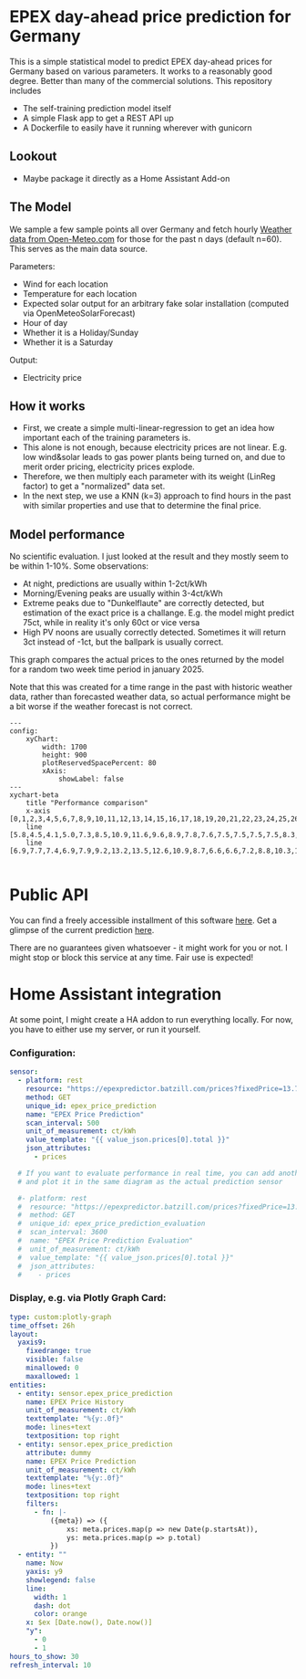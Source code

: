 # EPEX day-ahead price prediction for Germany

This is a simple statistical model to predict EPEX day-ahead prices for Germany based on various parameters.
It works to a reasonably good degree. Better than many of the commercial solutions.
This repository includes
- The self-training prediction model itself
- A simple Flask app to get a REST API up
- A Dockerfile to easily have it running wherever with gunicorn


## Lookout
- Maybe package it directly as a Home Assistant Add-on

## The Model
We sample a few sample points all over Germany and fetch hourly [Weather data from Open-Meteo.com](https://open-meteo.com/) for those for the past n days (default n=60).
This serves as the main data source.



Parameters:

- Wind for each location
- Temperature for each location
- Expected solar output for an arbitrary fake solar installation (computed via OpenMeteoSolarForecast)
- Hour of day
- Whether it is a Holiday/Sunday
- Whether it is a Saturday

Output:
- Electricity price

## How it works
- First, we create a simple multi-linear-regression to get an idea how important each of
the training parameters is.
- This alone is not enough, because electricity prices are not linear.
E.g. low wind&solar leads to gas power plants being turned on, and due to merit order pricing, electricity prices explode.
- Therefore, we then multiply each parameter with its weight (LinReg factor) to get a "normalized" data set.
- In the next step, we use a KNN (k=3) approach to find hours in the past with similar properties and use that to determine the final price.

## Model performance
No scientific evaluation. I just looked at the result and they mostly seem to be within 1-10%.
Some observations:
- At night, predictions are usually within 1-2ct/kWh
- Morning/Evening peaks are usually within 3-4ct/kWh
- Extreme peaks due to "Dunkelflaute" are correctly detected, but estimation of the exact price is a challange. E.g.
the model might predict 75ct, while in reality it's only 60ct or vice versa
- High PV noons are usually correctly detected. Sometimes it will return 3ct instead of -1ct, but the ballpark is usually correct.

This graph compares the actual prices to the ones returned by the model for a random two week time period in january 2025.

Note that this was created for a time range in the past with historic weather data, rather than forecasted weather data,
so actual performance might be a bit worse if the weather forecast is not correct.

```mermaid
---
config:
    xyChart:
        width: 1700
        height: 900
        plotReservedSpacePercent: 80
        xAxis:
            showLabel: false
---
xychart-beta
    title "Performance comparison"
    x-axis [0,1,2,3,4,5,6,7,8,9,10,11,12,13,14,15,16,17,18,19,20,21,22,23,24,25,26,27,28,29,30,31,32,33,34,35,36,37,38,39,40,41,42,43,44,45,46,47,48,49,50,51,52,53,54,55,56,57,58,59,60,61,62,63,64,65,66,67,68,69,70,71,72,73,74,75,76,77,78,79,80,81,82,83,84,85,86,87,88,89,90,91,92,93,94,95,96,97,98,99,100,101,102,103,104,105,106,107,108,109,110,111,112,113,114,115,116,117,118,119,120,121,122,123,124,125,126,127,128,129,130,131,132,133,134,135,136,137,138,139,140,141,142,143,144,145,146,147,148,149,150,151,152,153,154,155,156,157,158,159,160,161,162,163,164,165,166,167,168,169,170,171,172,173,174,175,176,177,178,179,180,181,182,183,184,185,186,187,188,189,190,191,192,193,194,195,196,197,198,199,200,201,202,203,204,205,206,207,208,209,210,211,212,213,214,215,216,217,218,219,220,221,222,223,224,225,226,227,228,229,230,231,232,233,234,235,236,237,238,239,240,241,242,243,244,245,246,247,248,249,250,251,252,253,254,255,256,257,258,259,260,261,262,263,264,265,266,267,268,269,270,271,272,273,274,275,276,277,278,279,280,281,282,283,284,285,286,287,288,289,290,291,292,293,294,295,296,297,298,299,300,301,302,303,304,305,306,307,308,309,310,311,312,313,314,315,316,317,318,319,320,321,322,323,324,325,326,327,328,329,330,331,332,333,334,335]
    line [5.8,4.5,4.1,5.0,7.3,8.5,10.9,11.6,9.6,8.9,7.8,7.6,7.5,7.5,7.5,7.5,8.3,8.9,9.2,8.5,8.1,9.2,8.6,5.9,6.5,6.4,6.7,7.7,7.7,7.9,7.7,8.9,8.7,8.6,8.8,8.3,8.2,8.9,11.1,13.3,14.6,15.1,14.8,13.8,13.5,13.2,12.2,12.6,11.6,11.1,10.7,10.5,10.8,11.1,11.8,12.4,12.2,10.6,10.3,9.7,9.0,9.3,11.2,12.6,13.3,11.9,9.0,7.9,6.8,4.9,2.4,4.0,3.5,2.6,1.4,1.0,2.2,3.4,5.7,7.2,6.3,4.6,4.0,3.6,3.8,5.4,8.7,10.2,11.9,11.9,10.0,9.4,8.5,8.2,6.9,7.7,7.2,5.7,6.9,7.7,7.8,9.8,12.5,14.8,13.5,12.1,11.6,11.5,11.7,12.1,14.0,14.7,15.0,13.5,12.9,9.5,8.7,8.0,6.4,8.8,8.3,7.8,7.6,7.9,8.7,9.3,14.1,14.3,13.0,10.5,8.9,8.5,8.6,8.8,10.3,13.3,15.0,15.0,14.6,13.2,12.0,11.2,9.9,9.2,9.2,9.3,9.3,9.2,10.9,14.0,15.3,16.0,15.2,13.5,12.3,11.6,11.3,12.9,15.3,16.1,18.0,17.7,16.1,15.0,13.4,12.6,12.0,12.0,11.7,11.4,11.3,11.6,12.1,13.2,15.8,16.4,15.5,13.0,12.6,12.0,12.1,12.0,15.0,16.8,18.5,18.4,17.9,16.3,15.3,14.4,13.1,13.7,12.9,12.4,11.9,11.9,12.1,12.7,14.5,15.3,14.2,12.8,12.0,11.0,10.3,11.4,12.9,15.4,16.8,16.8,16.3,15.7,14.5,14.2,13.2,13.3,12.7,12.3,12.1,12.2,12.3,12.8,13.6,13.7,13.8,13.0,12.9,12.2,11.2,11.6,12.8,15.1,16.4,17.2,17.4,16.6,15.6,14.8,13.3,13.0,12.7,12.5,12.0,12.3,12.8,15.9,20.8,24.3,17.8,15.0,12.6,11.7,11.5,12.4,14.6,17.1,21.6,20.1,20.1,16.8,15.3,14.4,13.6,13.2,12.6,12.3,12.4,12.3,12.8,15.5,19.2,21.2,16.3,13.7,12.7,11.7,11.3,12.0,12.7,16.5,16.9,17.5,16.2,14.5,13.2,12.9,12.1,11.3,11.0,10.9,10.8,11.5,12.2,14.0,16.5,18.1,15.9,13.2,12.0,11.5,11.9,12.9,14.4,16.1,17.7,19.0,19.0,17.0,15.5,14.4,13.3,13.4,13.0,12.6,12.5,12.5,13.5,15.6,18.0,21.9,17.9,16.0,15.3,14.8,14.5,13.8,15.1,16.5,17.2,17.0,16.3,14.1,13.1,13.4,12.2,12.6]
    line [6.9,7.7,7.4,6.9,7.9,9.2,13.2,13.5,12.6,10.9,8.7,6.6,6.6,7.2,8.8,10.3,11.7,10.3,9.1,8.6,7.9,8.1,7.2,6.2,6.2,4.0,6.0,6.5,6.8,7.0,9.7,11.8,11.8,10.4,9.4,9.8,9.4,9.9,11.5,12.5,13.3,12.9,14.4,12.1,12.4,12.1,11.1,11.8,11.3,10.5,10.2,10.2,9.7,9.9,11.7,12.8,14.5,12.7,12.2,11.5,10.5,12.0,12.8,14.5,13.6,14.1,13.1,11.8,9.9,7.5,5.7,6.9,5.9,5.0,4.3,6.4,7.1,8.0,7.4,9.0,11.5,8.0,6.9,6.6,6.6,7.2,8.8,10.3,12.7,10.3,9.1,8.6,7.9,8.2,7.3,7.5,6.3,6.0,6.2,6.9,7.9,9.2,11.0,14.2,12.9,13.1,11.9,9.8,11.3,13.0,14.8,13.7,14.4,13.2,13.3,11.0,9.3,8.1,7.2,6.6,5.9,6.0,6.2,6.9,7.9,9.2,10.7,14.1,12.1,8.0,6.9,6.6,6.6,7.2,8.8,10.3,13.4,15.1,13.3,11.4,10.0,11.2,11.6,9.6,9.6,8.3,7.0,8.0,9.0,12.4,15.4,17.2,15.2,14.6,13.2,11.3,11.4,12.0,14.8,16.3,16.8,17.3,16.3,15.1,11.2,11.1,10.3,9.5,9.6,8.3,11.1,9.1,12.0,14.3,15.4,17.5,16.4,14.3,12.8,12.2,10.5,11.0,15.3,16.7,17.2,17.2,16.7,15.1,13.2,13.5,12.8,12.0,11.8,11.2,10.7,11.6,10.8,11.4,14.6,14.8,16.5,14.5,13.2,11.0,10.4,11.4,13.4,16.0,15.9,16.7,16.0,14.6,13.4,13.3,12.5,13.0,11.4,11.1,10.6,9.8,10.7,11.0,15.2,17.2,14.7,13.2,12.0,11.3,10.8,11.7,13.1,15.5,22.6,22.2,15.8,15.2,15.2,15.6,12.7,12.1,11.8,11.6,11.4,11.5,12.5,14.9,19.5,22.6,18.7,13.8,12.0,11.3,11.1,11.7,14.9,17.9,24.6,25.5,21.4,17.9,15.5,14.6,13.7,13.6,13.1,12.1,11.4,12.9,12.0,15.8,19.3,22.6,18.5,13.7,12.0,11.3,11.1,11.7,13.0,16.6,17.7,18.7,17.0,16.1,13.5,11.8,10.6,11.9,10.1,10.1,10.8,10.6,12.2,14.0,19.0,20.2,16.1,14.0,12.9,11.5,11.3,12.2,13.4,16.5,17.2,17.5,17.4,16.4,13.8,14.6,12.2,12.6,11.3,11.0,11.0,11.4,12.3,14.8,16.4,20.1,16.1,14.2,12.9,11.9,15.3,15.1,15.3,16.9,16.5,16.3,15.1,15.5,12.7,13.0,11.7,11.2]
    
```


# Public API
You can find a freely accessible installment of this software [here](https://epexpredictor.batzill.com/).
Get a glimpse of the current prediction [here](https://epexpredictor.batzill.com/prices).

There are no guarantees given whatsoever - it might work for you or not.
I might stop or block this service at any time. Fair use is expected!

# Home Assistant integration
At some point, I might create a HA addon to run everything locally.
For now, you have to either use my server, or run it yourself.



### Configuration:
```yaml
sensor:
  - platform: rest
    resource: "https://epexpredictor.batzill.com/prices?fixedPrice=13.70084&taxPercent=19"
    method: GET
    unique_id: epex_price_prediction
    name: "EPEX Price Prediction"
    scan_interval: 500
    unit_of_measurement: ct/kWh
    value_template: "{{ value_json.prices[0].total }}"
    json_attributes:
      - prices

  # If you want to evaluate performance in real time, you can add another sensor like this
  # and plot it in the same diagram as the actual prediction sensor

  #- platform: rest
  #  resource: "https://epexpredictor.batzill.com/prices?fixedPrice=13.70084&taxPercent=19&#evaluation=true"
  #  method: GET
  #  unique_id: epex_price_prediction_evaluation
  #  scan_interval: 3600
  #  name: "EPEX Price Prediction Evaluation"
  #  unit_of_measurement: ct/kWh
  #  value_template: "{{ value_json.prices[0].total }}"
  #  json_attributes:
  #    - prices
```

### Display, e.g. via Plotly Graph Card:
```yaml
type: custom:plotly-graph
time_offset: 26h
layout:
  yaxis9:
    fixedrange: true
    visible: false
    minallowed: 0
    maxallowed: 1
entities:
  - entity: sensor.epex_price_prediction
    name: EPEX Price History
    unit_of_measurement: ct/kWh
    texttemplate: "%{y:.0f}"
    mode: lines+text
    textposition: top right
  - entity: sensor.epex_price_prediction
    attribute: dummy
    name: EPEX Price Prediction
    unit_of_measurement: ct/kWh
    texttemplate: "%{y:.0f}"
    mode: lines+text
    textposition: top right
    filters:
      - fn: |-
          ({meta}) => ({
              xs: meta.prices.map(p => new Date(p.startsAt)),
              ys: meta.prices.map(p => p.total)
          })
  - entity: ""
    name: Now
    yaxis: y9
    showlegend: false
    line:
      width: 1
      dash: dot
      color: orange
    x: $ex [Date.now(), Date.now()]
    "y":
      - 0
      - 1
hours_to_show: 30
refresh_interval: 10
```